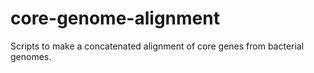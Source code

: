 core-genome-alignment
=====================

Scripts to make a concatenated alignment of core genes from bacterial genomes.
